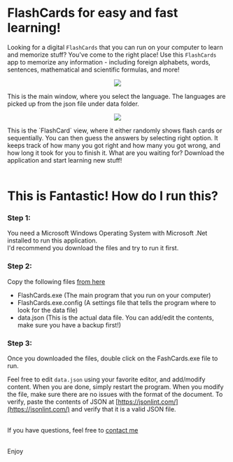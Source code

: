 # FlashCards for easy and fast learning!

Looking for a digital `FlashCards` that you can run on your computer to learn and memorize stuff? You've come to the right place! Use this `FlashCards` app to memorize any information - including foreign alphabets, words, sentences, mathematical and scientific formulas, and more!
<p align="center"><img src="https://raw.githubusercontent.com/skalavala/FlashCards/master/images/main_window.png"/></p>
This is the main window, where you select the language. The languages are picked up from the json file under data folder.
<br>
<p align="center"><img src="https://raw.githubusercontent.com/skalavala/FlashCards/master/images/flashcard.png" /></p>
This is the `FlashCard` view, where it either randomly shows flash cards or sequentially. You can then guess the answers by selecting right option. It keeps track of how many you got right and how many you got wrong, and how long it took for you to finish it. What are you waiting for? Download the application and start learning new stuff!
<br><br>

# This is Fantastic! How do I run this?

### Step 1:
You need a Microsoft Windows Operating System with Microsoft .Net installed to run this application. <br> I'd recommend you download the files and try to run it first.

### Step 2: 
Copy the following files [from here](https://github.com/skalavala/FlashCards/tree/master/Output)

* FlashCards.exe (The main program that you run on your computer)
* FlashCards.exe.config (A settings file that tells the program where to look for the data file)
* data.json (This is the actual data file. You can add/edit the contents, make sure you have a backup first!)

### Step 3: 
Once you downloaded the files, double click on the FashCards.exe file to run.<br>

Feel free to edit `data.json` using your favorite editor, and add/modify content. When you are done, simply restart the program. When you modify the file, make sure there are no issues with the format of the document. To verify, paste the contents of JSON at [https://jsonlint.com/](https://jsonlint.com/) and verify that it is a valid JSON file.
<br><br>

If you have questions, feel free to [contact me](https://github.com/skalavala/FlashCards/issues/new)

<br>
Enjoy

